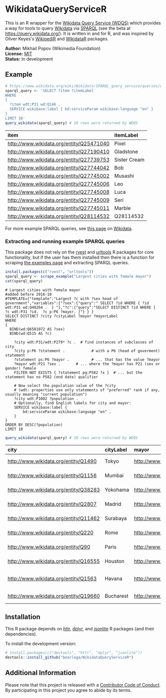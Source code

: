# WikidataQueryServiceR

This is an R wrapper for the [Wikidata Query Service (WDQS)](https://www.mediawiki.org/wiki/Wikidata_query_service) which provides a way for tools to query [Wikidata](https://www.wikidata.org/wiki/Wikidata:Main_Page) via [SPARQL](https://en.wikipedia.org/wiki/SPARQL) (see the beta at https://query.wikidata.org/). It is written in and for R, and was inspired by Oliver Keyes's [WikipediR](https://github.com/Ironholds/WikipediR) and [WikidataR](https://github.com/Ironholds/WikidataR) packages.

__Author:__ Mikhail Popov (Wikimedia Foundation)<br/> 
__License:__ [MIT](http://opensource.org/licenses/MIT)<br/>
__Status:__ In development

## Example

```R
# https://www.wikidata.org/wiki/Wikidata:SPARQL_query_service/queries/examples#Cats
sparql_query <- 'SELECT ?item ?itemLabel
WHERE
{
  ?item wdt:P31 wd:Q146 .
  SERVICE wikibase:label { bd:serviceParam wikibase:language "en" }
}
LIMIT 10'
query_wikidata(sparql_query) # 10 rows were returned by WDQS
```

|item                                     |itemLabel    |
|:----------------------------------------|:------------|
|http://www.wikidata.org/entity/Q25471040 |Pixel        |
|http://www.wikidata.org/entity/Q27190410 |Gladstone    |
|http://www.wikidata.org/entity/Q27739753 |Sister Cream |
|http://www.wikidata.org/entity/Q27744042 |Bob          |
|http://www.wikidata.org/entity/Q27745002 |Musashi      |
|http://www.wikidata.org/entity/Q27745006 |Leo          |
|http://www.wikidata.org/entity/Q27745008 |Luca         |
|http://www.wikidata.org/entity/Q27745009 |Seri         |
|http://www.wikidata.org/entity/Q27745011 |Marble       |
|http://www.wikidata.org/entity/Q28114532 |Q28114532    |

For more example SPARQL queries, see [this page](https://www.wikidata.org/wiki/Wikidata:SPARQL_query_service/queries/examples) on [Wikidata](https://www.wikidata.org/wiki/Wikidata:Main_Page).

### Extracting and running example SPARQL queries

This package does not rely on the [rvest](https://cran.r-project.org/package=rvest) and [urltools](https://cran.r-project.org/package=urltools) R packages for core functionality, but if the user has them installed then there is a function for scraping [the examples page](https://www.wikidata.org/wiki/Wikidata:SPARQL_query_service/queries/examples) and extracting SPARQL queries.

```R
install.packages(c("rvest", "urltools"))
sparql_query <- scrape_example("Largest cities with female mayor")
cat(sparql_query)
```

```SPARQL
# Largest cities with female mayor
#added before 2016-10
#TEMPLATE={"template":"Largest ?c with ?sex head of government","variables":{"?sex":{"query":" SELECT ?id WHERE { ?id wdt:P31 wd:Q48264 .  } "},"?c":{"query":"SELECT DISTINCT ?id WHERE {  ?c wdt:P31 ?id.  ?c p:P6 ?mayor. }"} } }
SELECT DISTINCT ?city ?cityLabel ?mayor ?mayorLabel 
WHERE 
{
  BIND(wd:Q6581072 AS ?sex)
  BIND(wd:Q515 AS ?c)

	?city wdt:P31/wdt:P279* ?c .  # find instances of subclasses of city
	?city p:P6 ?statement .            # with a P6 (head of goverment) statement
	?statement ps:P6 ?mayor .          # ... that has the value ?mayor
	?mayor wdt:P21 ?sex .       # ... where the ?mayor has P21 (sex or gender) female
	FILTER NOT EXISTS { ?statement pq:P582 ?x }  # ... but the statement has no P582 (end date) qualifier
	 
	# Now select the population value of the ?city
	# (wdt: properties use only statements of "preferred" rank if any, usually meaning "current population")
	?city wdt:P1082 ?population .
	# Optionally, find English labels for city and mayor:
	SERVICE wikibase:label {
		bd:serviceParam wikibase:language "en" .
	}
}
ORDER BY DESC(?population)
LIMIT 10
```

```R
query_wikidata(sparql_query) # 10 rows were returned by WDQS
```

|city                                  |cityLabel |mayor                                    |mayorLabel             |
|:-------------------------------------|:---------|:----------------------------------------|:----------------------|
|http://www.wikidata.org/entity/Q1490  |Tokyo     |http://www.wikidata.org/entity/Q261703   |Yuriko Koike           |
|http://www.wikidata.org/entity/Q1156  |Mumbai    |http://www.wikidata.org/entity/Q18218029 |Snehal Ambekar         |
|http://www.wikidata.org/entity/Q38283 |Yokohama  |http://www.wikidata.org/entity/Q529363   |Fumiko Hayashi         |
|http://www.wikidata.org/entity/Q2807  |Madrid    |http://www.wikidata.org/entity/Q19592761 |Manuela Carmena        |
|http://www.wikidata.org/entity/Q11462 |Surabaya  |http://www.wikidata.org/entity/Q12522317 |Tri Rismaharini        |
|http://www.wikidata.org/entity/Q220   |Rome      |http://www.wikidata.org/entity/Q23766020 |Virginia Raggi         |
|http://www.wikidata.org/entity/Q90    |Paris     |http://www.wikidata.org/entity/Q2851133  |Anne Hidalgo           |
|http://www.wikidata.org/entity/Q16555 |Houston   |http://www.wikidata.org/entity/Q213847   |Annise Parker          |
|http://www.wikidata.org/entity/Q1563  |Havana    |http://www.wikidata.org/entity/Q6774124  |Marta Hernández Romero |
|http://www.wikidata.org/entity/Q19660 |Bucharest |http://www.wikidata.org/entity/Q16593781 |Gabriela Fireaa        |

## Installation

This R package depends on [httr](https://cran.r-project.org/package=httr), [dplyr](https://cran.r-project.org/package=dplyr), and [jsonlite](https://cran.r-project.org/package=jsonlite) R packages (and their dependencies).
    
To install the development version:

```R
# install.packages(c("devtools", "httr", "dplyr", "jsonlite"))
devtools::install_github("bearloga/WikidataQueryServiceR")
```

## Additional Information

Please note that this project is released with a [Contributor Code of Conduct](https://github.com/bearloga/WikidataQueryServiceR/blob/master/CONDUCT.md). By participating in this project you agree to abide by its terms.
